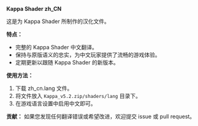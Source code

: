**Kappa Shader zh_CN**

这是为 Kappa Shader 所制作的汉化文件。

**特点：**

- 完整的 Kappa Shader 中文翻译。
- 保持与原版语义的忠实，为中文玩家提供了流畅的游戏体验。
- 定期更新以跟随 Kappa Shader 的新版本。

**使用方法：**

1. 下载 zh_cn.lang 文件。
2. 将文件放入 `Kappa_v5.2.zip/shaders/lang` 目录下。
3. 在游戏语言设置中启用中文即可。

**贡献：** 如果您发现任何翻译错误或希望改进，欢迎提交 issue 或 pull request。
